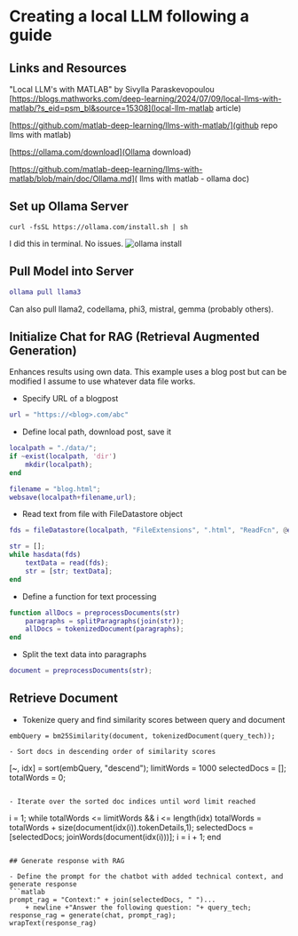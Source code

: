 # Creating a local LLM following a guide 

## Links and Resources

"Local LLM's with MATLAB" by Sivylla Paraskevopoulou
[https://blogs.mathworks.com/deep-learning/2024/07/09/local-llms-with-matlab/?s_eid=psm_bl&source=15308](local-llm-matlab article)

[https://github.com/matlab-deep-learning/llms-with-matlab/](github repo llms with matlab)

[https://ollama.com/download](Ollama download)

[https://github.com/matlab-deep-learning/llms-with-matlab/blob/main/doc/Ollama.md](
llms with matlab - ollama doc)

## Set up Ollama Server

```
curl -fsSL https://ollama.com/install.sh | sh
```
I did this in terminal. No issues.
![ollama install](~/ollama-install-kym.png)

## Pull Model into Server

```matlab
ollama pull llama3
```
Can also pull llama2, codellama, phi3, mistral, gemma (probably others).

## Initialize Chat for RAG (Retrieval Augmented Generation)

Enhances results using own data. This example uses a blog post but can be modified I assume to use whatever data file works.

- Specify URL of a blogpost

```matlab
url = "https://<blog>.com/abc"
```

- Define local path, download post, save it

```matlab
localpath = "./data/";
if ~exist(localpath, 'dir')
    mkdir(localpath);
end

filename = "blog.html";
websave(localpath+filename,url);
```

- Read text from file with FileDatastore object

```matlab
fds = fileDatastore(localpath, "FileExtensions", ".html", "ReadFcn", @extractFileText);

str = [];
while hasdata(fds)
    textData = read(fds);
    str = [str; textData];
end
```

- Define a function for text processing

```matlab
function allDocs = preprocessDocuments(str)
    paragraphs = splitParagraphs(join(str));
    allDocs = tokenizedDocument(paragraphs);
end
```

- Split the text data into paragraphs
```matlab
document = preprocessDocuments(str);
```

## Retrieve Document

- Tokenize query and find similarity scores between query and document
```
embQuery = bm25Similarity(document, tokenizedDocument(query_tech));

- Sort docs in descending order of similarity scores
```
[~, idx] = sort(embQuery, "descend");
limitWords = 1000
selectedDocs = [];
totalWords = 0;
```

- Iterate over the sorted doc indices until word limit reached
```
i = 1;
while totalWords <= limitWords && i <= length(idx)
    totalWords = totalWords + size(document(idx(i)).tokenDetails,1);
    selectedDocs = [selectedDocs; joinWords(document(idx(i)))];
    i = i + 1;
end
```

## Generate response with RAG

- Define the prompt for the chatbot with added technical context, and generate response
```matlab
prompt_rag = "Context:" + join(selectedDocs, " ")...
    + newline +"Answer the following question: "+ query_tech;
response_rag = generate(chat, prompt_rag);
wrapText(response_rag)
```
    



















